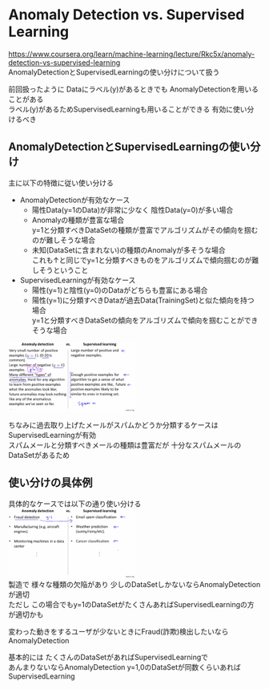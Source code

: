 # Anomaly Detection vs. Supervised Learning
https://www.coursera.org/learn/machine-learning/lecture/Rkc5x/anomaly-detection-vs-supervised-learning  
AnomalyDetectionとSupervisedLearningの使い分けについて扱う  

前回扱ったように Dataにラベル(y)があるときでも AnomalyDetectionを用いることがある  
ラベル(y)があるためSupervisedLearningも用いることができる 有効に使い分けるべき  

## AnomalyDetectionとSupervisedLearningの使い分け
主に以下の特徴に従い使い分ける  

* AnomalyDetectionが有効なケース  
	* 陽性Data(y=1のData)が非常に少なく 陰性Data(y=0)が多い場合  
	* Anomalyの種類が豊富な場合  
		y=1と分類すべきDataSetの種類が豊富でアルゴリズムがその傾向を掴むのが難しそうな場合  
	* 未知(DataSetに含まれない)の種類のAnomalyが多そうな場合  
		これも↑と同じでy=1と分類すべきものをアルゴリズムで傾向掴むのが難しそうということ  
* SupervisedLearningが有効なケース  
	* 陽性(y=1)と陰性(y=0)のDataがどちらも豊富にある場合  
	* 陽性(y=1)に分類すべきDataが過去Data(TrainingSet)と似た傾向を持つ場合  
		y=1と分類すべきDataSetの傾向をアルゴリズムで傾向を掴むことができそうな場合  

<img src="../../img/09_05_anomaly_detection_vs_supervised_learning.png" width=50% >  

ちなみに過去取り上げたメールがスパムかどうか分類するケースはSupervisedLearningが有効  
スパムメールと分類すべきメールの種類は豊富だが 十分なスパムメールのDataSetがあるため  

## 使い分けの具体例
具体的なケースでは以下の通り使い分ける  
<img src="../../img/09_05_anomaly_detection_supervised_learning.png" width=50% >  
製造で 様々な種類の欠陥があり 少しのDataSetしかないならAnomalyDetectionが適切  
ただし この場合でもy=1のDataSetがたくさんあればSupervisedLearningの方が適切かも  

変わった動きをするユーザが少ないときにFraud(詐欺)検出したいならAnomalyDetection  

基本的には たくさんのDataSetがあればSupervisedLearningで  
あんまりないならAnomalyDetection y=1,0のDataSetが同数くらいあればSupervisedLearning  
